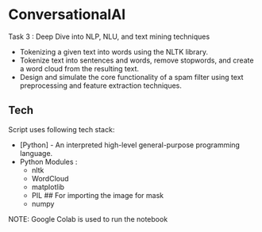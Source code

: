 # ConversationalAI
Task 3 : Deep Dive into NLP, NLU, and text mining techniques
 - Tokenizing a given text into words using the NLTK library.
 - Tokenize text into sentences and words, remove stopwords, and create a word cloud from the resulting text.
 - Design and simulate the core functionality of a spam filter using text preprocessing and feature extraction techniques.

## Tech
Script uses following tech stack:

- [Python] - An interpreted high-level general-purpose programming language.
- Python Modules :
  - nltk
  - WordCloud
  - matplotlib
  - PIL  ## For importing the image for mask
  - numpy

NOTE: Google Colab is used to run the notebook
